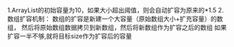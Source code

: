 1.ArrayList的初始容量为10，如果大小超出阈值，则会自动扩容为原来的*1.5
2.数组扩容机制：
    数组的扩容是新建一个大容量（原始数组大小+扩充容量）的数组，
    然后将原始数组数据拷贝到新数组，然后将新数组作为扩容之后的数组
    如果扩容一半不够,就将目标size作为扩容后的容量